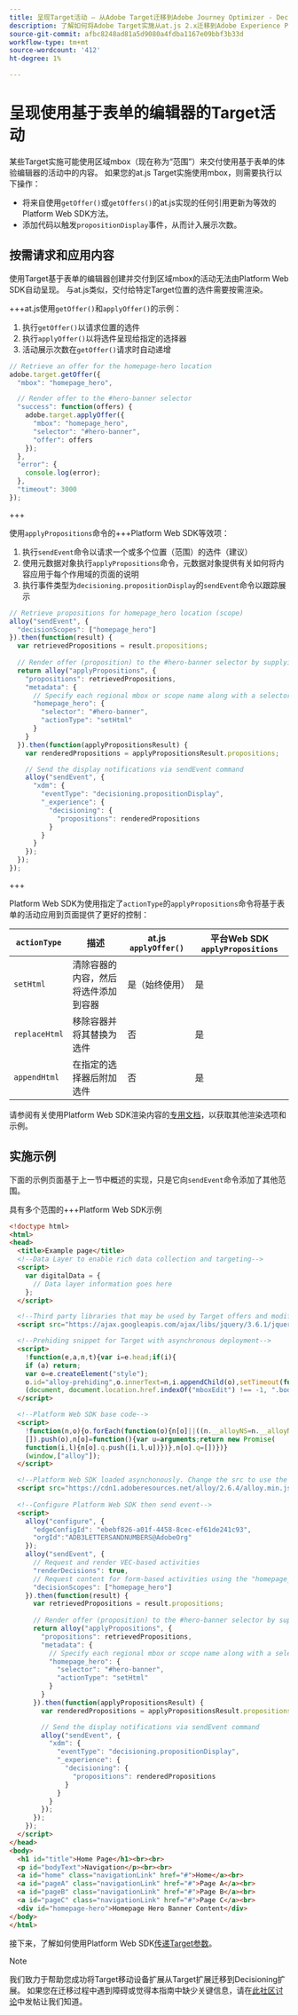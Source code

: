 ```yaml
---
title: 呈现Target活动 — 从Adobe Target迁移到Adobe Journey Optimizer - Decisioning Mobile扩展
description: 了解如何将Adobe Target实施从at.js 2.x迁移到Adobe Experience Platform Web SDK。 主题包括库概述、实施差异和其他值得注意的标注。
source-git-commit: afbc8248ad81a5d9080a4fdba1167e09bbf3b33d
workflow-type: tm+mt
source-wordcount: '412'
ht-degree: 1%

---
```


# 呈现使用基于表单的编辑器的Target活动

某些Target实施可能使用区域mbox（现在称为“范围”）来交付使用基于表单的体验编辑器的活动中的内容。 如果您的at.js Target实施使用mbox，则需要执行以下操作：

* 将来自使用`getOffer()`或`getOffers()`的at.js实现的任何引用更新为等效的Platform Web SDK方法。
* 添加代码以触发`propositionDisplay`事件，从而计入展示次数。

## 按需请求和应用内容

使用Target基于表单的编辑器创建并交付到区域mbox的活动无法由Platform Web SDK自动呈现。 与at.js类似，交付给特定Target位置的选件需要按需渲染。


+++at.js使用`getOffer()`和`applyOffer()`的示例：

1. 执行`getOffer()`以请求位置的选件
1. 执行`applyOffer()`以将选件呈现给指定的选择器
1. 活动展示次数在`getOffer()`请求时自动递增

```JavaScript
// Retrieve an offer for the homepage-hero location
adobe.target.getOffer({
  "mbox": "homepage_hero",

  // Render offer to the #hero-banner selector
  "success": function(offers) {
    adobe.target.applyOffer({
      "mbox": "homepage_hero",
      "selector": "#hero-banner",
      "offer": offers
    });
  },
  "error": {
    console.log(error);
  },
  "timeout": 3000
});
```

+++

使用`applyPropositions`命令的+++Platform Web SDK等效项：

1. 执行`sendEvent`命令以请求一个或多个位置（范围）的选件（建议）
1. 使用元数据对象执行`applyPropositions`命令，元数据对象提供有关如何将内容应用于每个作用域的页面的说明
1. 执行事件类型为`decisioning.propositionDisplay`的`sendEvent`命令以跟踪展示

```JavaScript
// Retrieve propositions for homepage_hero location (scope)
alloy("sendEvent", {
  "decisionScopes": ["homepage_hero"]
}).then(function(result) {
  var retrievedPropositions = result.propositions;
    
  // Render offer (proposition) to the #hero-banner selector by supplying extra metadata
  return alloy("applyPropositions", {
    "propositions": retrievedPropositions,
    "metadata": {
      // Specify each regional mbox or scope name along with a selector and actionType
      "homepage_hero": {
        "selector": "#hero-banner",
        "actionType": "setHtml"
      }
    }
  }).then(function(applyPropositionsResult) {
    var renderedPropositions = applyPropositionsResult.propositions;

    // Send the display notifications via sendEvent command
    alloy("sendEvent", {
      "xdm": {
        "eventType": "decisioning.propositionDisplay",
        "_experience": {
          "decisioning": {
            "propositions": renderedPropositions
          }
        }
      }
    });
  });
});
```

+++

Platform Web SDK为使用指定了`actionType`的`applyPropositions`命令将基于表单的活动应用到页面提供了更好的控制：

| `actionType` | 描述 | at.js `applyOffer()` | 平台Web SDK `applyPropositions` |
| --- | --- | --- | --- |
| `setHtml` | 清除容器的内容，然后将选件添加到容器 | 是（始终使用） | 是 |
| `replaceHtml` | 移除容器并将其替换为选件 | 否 | 是 |
| `appendHtml` | 在指定的选择器后附加选件 | 否 | 是 |

请参阅有关使用Platform Web SDK渲染内容的[专用文档](https://experienceleague.adobe.com/docs/experience-platform/edge/personalization/rendering-personalization-content.html)，以获取其他渲染选项和示例。

## 实施示例

下面的示例页面基于上一节中概述的实现，只是它向`sendEvent`命令添加了其他范围。

具有多个范围的+++Platform Web SDK示例

```HTML
<!doctype html>
<html>
<head>
  <title>Example page</title>
  <!--Data Layer to enable rich data collection and targeting-->
  <script>
    var digitalData = { 
      // Data layer information goes here
    };
  </script>

  <!--Third party libraries that may be used by Target offers and modifications-->
  <script src="https://ajax.googleapis.com/ajax/libs/jquery/3.6.1/jquery.min.js"></script>

  <!--Prehiding snippet for Target with asynchronous deployment-->
  <script>
    !function(e,a,n,t){var i=e.head;if(i){
    if (a) return;
    var o=e.createElement("style");
    o.id="alloy-prehiding",o.innerText=n,i.appendChild(o),setTimeout(function(){o.parentNode&&o.parentNode.removeChild(o)},t)}}
    (document, document.location.href.indexOf("mboxEdit") !== -1, ".body { opacity: 0 !important }", 3000);
  </script>

  <!--Platform Web SDK base code-->
  <script>
    !function(n,o){o.forEach(function(o){n[o]||((n.__alloyNS=n.__alloyNS||
    []).push(o),n[o]=function(){var u=arguments;return new Promise(
    function(i,l){n[o].q.push([i,l,u])})},n[o].q=[])})}
    (window,["alloy"]);
  </script>

  <!--Platform Web SDK loaded asynchonously. Change the src to use the latest supported version.-->
  <script src="https://cdn1.adoberesources.net/alloy/2.6.4/alloy.min.js" async></script>
  
  <!--Configure Platform Web SDK then send event-->
  <script>
    alloy("configure", {
      "edgeConfigId": "ebebf826-a01f-4458-8cec-ef61de241c93",
      "orgId":"ADB3LETTERSANDNUMBERS@AdobeOrg"
    });
    alloy("sendEvent", {
      // Request and render VEC-based activities
      "renderDecisions": true,
      // Request content for form-based activities using the "homepage_hero" scope
      "decisionScopes": ["homepage_hero"]
    }).then(function(result) {
      var retrievedPropositions = result.propositions;
        
      // Render offer (proposition) to the #hero-banner selector by supplying extra metadata
      return alloy("applyPropositions", {
        "propositions": retrievedPropositions,
        "metadata": {
          // Specify each regional mbox or scope name along with a selector and actionType
          "homepage_hero": {
            "selector": "#hero-banner",
            "actionType": "setHtml"
          }
        }
      }).then(function(applyPropositionsResult) {
        var renderedPropositions = applyPropositionsResult.propositions;

        // Send the display notifications via sendEvent command
        alloy("sendEvent", {
          "xdm": {
            "eventType": "decisioning.propositionDisplay",
            "_experience": {
              "decisioning": {
                "propositions": renderedPropositions
              }
            }
          }
        });
      });
    });
  </script>
</head>
<body>
  <h1 id="title">Home Page</h1><br><br>
  <p id="bodyText">Navigation</p><br><br>
  <a id="home" class="navigationLink" href="#">Home</a><br>
  <a id="pageA" class="navigationLink" href="#">Page A</a><br>
  <a id="pageB" class="navigationLink" href="#">Page B</a><br>
  <a id="pageC" class="navigationLink" href="#">Page C</a><br>
  <div id="homepage-hero">Homepage Hero Banner Content</div>
</body>
</html>
```

接下来，了解如何使用Platform Web SDK[传递Target参数](send-parameters.md)。

>[!NOTE]
>
>我们致力于帮助您成功将Target移动设备扩展从Target扩展迁移到Decisioning扩展。 如果您在迁移过程中遇到障碍或觉得本指南中缺少关键信息，请在[此社区讨论](https://experienceleaguecommunities.adobe.com/t5/adobe-experience-platform-data/tutorial-discussion-migrate-target-from-at-js-to-web-sdk/m-p/575587#M463)中发帖让我们知道。
